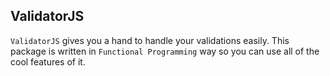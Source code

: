 ## ValidatorJS

`ValidatorJS` gives you a hand to handle your validations easily. This package is written in `Functional Programming` way so you can use all of the cool features of it.
